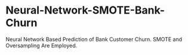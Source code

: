 # Neural-Network-SMOTE-Bank-Churn
Neural Network Based Prediction of Bank Customer Churn.  SMOTE and Oversampling Are Employed.

